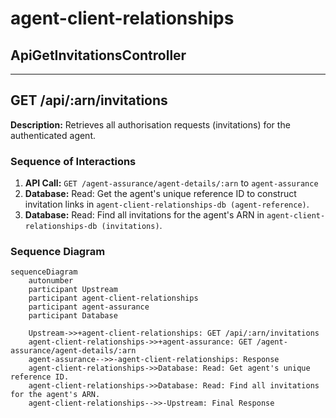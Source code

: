 # agent-client-relationships

## ApiGetInvitationsController

---

## GET /api/:arn/invitations

**Description:** Retrieves all authorisation requests (invitations) for the authenticated agent.

### Sequence of Interactions

1. **API Call:** `GET /agent-assurance/agent-details/:arn` to `agent-assurance`
2. **Database:** Read: Get the agent's unique reference ID to construct invitation links in `agent-client-relationships-db (agent-reference)`.
3. **Database:** Read: Find all invitations for the agent's ARN in `agent-client-relationships-db (invitations)`.

### Sequence Diagram

```mermaid
sequenceDiagram
    autonumber
    participant Upstream
    participant agent-client-relationships
    participant agent-assurance
    participant Database

    Upstream->>+agent-client-relationships: GET /api/:arn/invitations
    agent-client-relationships->>+agent-assurance: GET /agent-assurance/agent-details/:arn
    agent-assurance-->>-agent-client-relationships: Response
    agent-client-relationships->>Database: Read: Get agent's unique reference ID.
    agent-client-relationships->>Database: Read: Find all invitations for the agent's ARN.
    agent-client-relationships-->>-Upstream: Final Response
```
